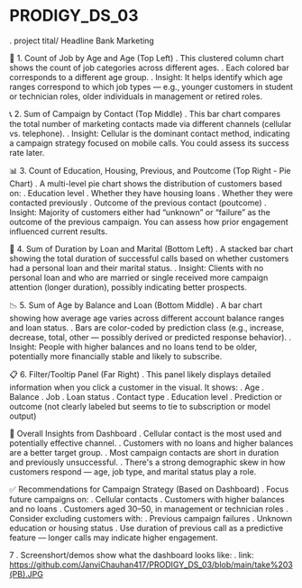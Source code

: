 # PRODIGY_DS_03
 . project tital/ Headline
   Bank Marketing

🎯 1. Count of Job by Age and Age (Top Left)
 . This clustered column chart shows the count of job categories across different ages.
 . Each colored bar corresponds to a different age group.
 . Insight: It helps identify which age ranges correspond to which job types — e.g., younger customers in student or technician roles, older individuals in management or retired roles.

📞 2. Sum of Campaign by Contact (Top Middle)
 . This bar chart compares the total number of marketing contacts made via different channels (cellular vs. telephone).
 . Insight: Cellular is the dominant contact method, indicating a campaign strategy focused on mobile calls. You could assess its success rate later.

📊 3. Count of Education, Housing, Previous, and Poutcome (Top Right - Pie Chart)
 . A multi-level pie chart shows the distribution of customers based on:
 . Education level
 . Whether they have housing loans
 . Whether they were contacted previously
 . Outcome of the previous contact (poutcome)
 . Insight: Majority of customers either had “unknown” or “failure” as the outcome of the previous campaign. You can assess how prior engagement influenced current results.

💸 4. Sum of Duration by Loan and Marital (Bottom Left)
 . A stacked bar chart showing the total duration of successful calls based on whether customers had a personal loan and their marital status.
 . Insight: Clients with no personal loan and who are married or single received more campaign attention (longer duration), possibly indicating better prospects.

📉 5. Sum of Age by Balance and Loan (Bottom Middle)
 . A bar chart showing how average age varies across different account balance ranges and loan status.
 . Bars are color-coded by prediction class (e.g., increase, decrease, total, other — possibly derived or predicted response behavior).
 . Insight: People with higher balances and no loans tend to be older, potentially more financially stable and likely to subscribe.

 📋 6. Filter/Tooltip Panel (Far Right)
 . This panel likely displays detailed information when you click a customer in the visual. It shows:
 . Age
 . Balance
 . Job
 . Loan status
 . Contact type
 . Education level
 . Prediction or outcome (not clearly labeled but seems to tie to subscription or model output)

🧠 Overall Insights from Dashboard
 . Cellular contact is the most used and potentially effective channel.
 . Customers with no loans and higher balances are a better target group.
 . Most campaign contacts are short in duration and previously unsuccessful.
 . There's a strong demographic skew in how customers respond — age, job type, and marital status play a role.

✅ Recommendations for Campaign Strategy (Based on Dashboard)
 . Focus future campaigns on:
 . Cellular contacts
 . Customers with higher balances and no loans
 . Customers aged 30–50, in management or technician roles
 . Consider excluding customers with:
 . Previous campaign failures
 . Unknown education or housing status
 . Use duration of previous call as a predictive feature — longer calls may indicate higher engagement.

 7 . Screenshort/demos
  show what the dashboard looks like:
  . link: https://github.com/JanviChauhan417/PRODIGY_DS_03/blob/main/take%203(PB).JPG
